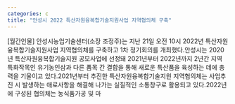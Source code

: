 ```yaml
---
categories: c
title: "안성시 2022 특산자원융복합기술지원사업 지역협의체 구축"
---
```

[월간인물] 안성시농업기술센터(소장 조정주)는 지난 21일 오전 10시 2022년 특산자원융복합기술지원사업 지역협의체를 구축하고 1차 정기회의를 개최했다.안성시는 2020년 특산자원융복합기술지원 공모사업에 선정돼 2021년부터 2022년까지 2년간 지역 특화작목인 유기농인삼과 다른 품목 간 결합을 통해 새로운 특산품을 육성하는 데에 총력을 기울이고 있다.2021년부터 추진한 특산자원융복합기술지원 지역협의체는 사업추진 시 발생하는 애로사항을 해결해 나가는 실질적인 소통창구로 활용되고 있다.2022년에 구성된 협의체는 농식품가공 및 마